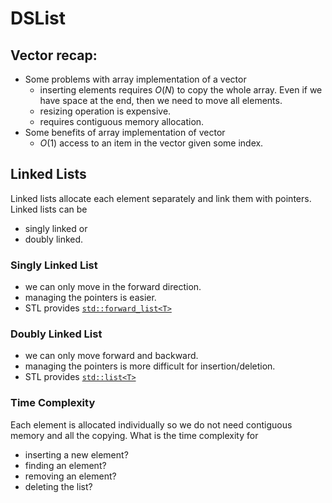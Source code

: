 # DSList


## Vector recap:

- Some problems with array implementation of a vector
    - inserting elements requires $O(N)$ to copy the whole array. Even if we have space 
      at the end, then we need to move all elements.
    - resizing operation is expensive.
    - requires contiguous memory allocation.
- Some benefits of array implementation of vector
    - $O(1)$ access to an item in the vector given some index.

## Linked Lists

Linked lists allocate each element separately and link them with pointers. Linked lists can be 
- singly linked or 
- doubly linked.

### Singly Linked List

* we can only move in the forward direction.
* managing the pointers is easier.
* STL provides [`std::forward_list<T>`](https://cplusplus.com/reference/forward_list/forward_list/)


### Doubly Linked List

* we can only move forward and backward.
* managing the pointers is more difficult for insertion/deletion.
* STL provides [`std::list<T>`](https://cplusplus.com/reference/list/list/)

### Time Complexity

Each element is allocated individually so we do not need contiguous memory and all the copying.
What is the time complexity for 

* inserting a new element?
* finding an element?
* removing an element?
* deleting the list?
